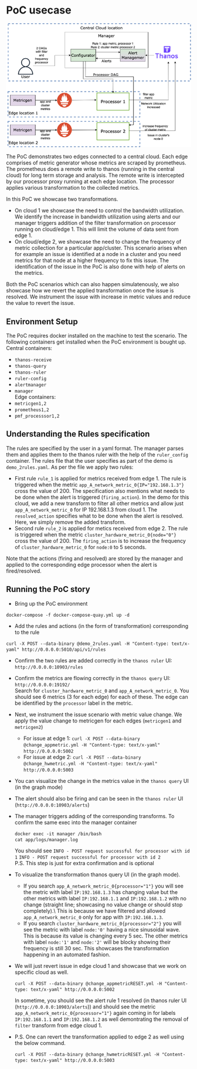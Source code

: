 # PoC usecase
![demofigure](../../../docs/images/demo.png)

The PoC demonstrates two edges connected to a central cloud. Each edge comprises of metric generator whose metrics are scraped by prometheus. The prometheus does a remote write to thanos (running in the central cloud) for long term storage and analysis. The remote write is intercepted by our processor proxy running at each edge location. The processor applies various transformation to the collected metrics.

In this PoC we showcase two transformations.
- On cloud 1 we showcase the need to control the bandwidth utilization. We identify the increase in bandwidth utilization using alerts and our manager triggers addition of the filter transformation on processor running on cloud/edge 1. This will limit the volume of data sent from edge 1. 
- On cloud/edge 2, we showcase the need to change the frequency of metric collection for a particular app/cluster. This scenario arises when for example an issue is identified at a node in a cluster and you need metrics for that node at a higher frequency to fix this issue. The identification of the issue in the PoC is also done with help of alerts on the metrics. 

Both the PoC scenarios which can also happen simulatenously, we also showcase how we revert the applied transformation once the issue is resolved. We instrument the issue with increase in metric values and reduce the value to revert the issue. 

## Environment Setup

The PoC requires docker installed on the machine to test the scenario. The following containers get installed when the PoC environment is bought up.\
Central containers:
- `thanos-receive`
- `thanos-query`
- `thanos-ruler`
- `ruler-config`
- `alertmanager`
- `manager`\
Edge containers:
- `metricgen1,2`
- `prometheus1,2`
- `pmf_processsor1,2`

## Understanding the Rules specification

The rules are specified by the user in a yaml format. The manager parses them and applies them to the thanos ruler with the help of the `ruler_config` container. The rules file that the user specifies as part of the demo is `demo_2rules.yaml`. As per the file we apply two rules:
- First rule `rule_1` is applied for metrics received from edge 1. The rule is triggered when the metric `app_A_network_metric_0{IP="192.168.1.3"}` cross the value of 200. The specification also mentions what needs to be done when the alert is triggered (`firing_action`). In the demo for this cloud, we add a new transform to filter all other metrics and allow just `app_A_network_metric_0` for IP 192.168.1.3 from cloud 1. The `resolved_action` specifies what to be done when the alert is resolved. Here, we simply remove the added transform.
- Second rule `rule_2` is applied for metics received from edge 2. The rule is triggered when the metric `cluster_hardware_metric_0{node="0"}` cross the value of 200. The `firing_action` is to increase the frequency of `cluster_hardware_metric_0` for `node:0` to 5 seconds.

Note that the actions (firing and resolved) are stored by the manager and applied to the corresponding edge processor when the alert is fired/resolved.

## Running the PoC story

- Bring up the PoC environment
``` 
docker-compose -f docker-compose-quay.yml up -d
```
- Add the rules and actions (in the form of transformation) corresponding to the rule
```
curl -X POST --data-binary @demo_2rules.yaml -H "Content-type: text/x-yaml" http://0.0.0.0:5010/api/v1/rules
```
- Confirm the two rules are added correctly in the `thanos ruler` UI:
`http://0.0.0.0:10903/rules`
- Confirm the metrics are flowing correctly in the `thanos query` UI:
`http://0.0.0.0:19192/`\
Search for `cluster_hardware_metric_0` and `app_A_network_metric_0`. You should see 6 metrics (3 for each edge) for each of these. The edge can be identified by the `processor` label in the metric.
- Next, we instrument the issue scenario with metric value change. We apply the value change to metricgen for each edges (`metricgen1` and `metricgen2`)
  - For issue at edge 1: `curl -X POST --data-binary @change_appmetric.yml -H "Content-type: text/x-yaml" http://0.0.0.0:5002`
  - For issue at edge 2: `curl -X POST --data-binary @change_hwmetric.yml -H "Content-type: text/x-yaml" http://0.0.0.0:5003`
- You can visualize the change in the metrics value in the `thanos query` UI (in the graph mode)
- The alert should also be firing and can be seen in the `thanos ruler` UI (`http://0.0.0.0:10903/alerts`)
- The manager triggers adding of the corresponding transforms. To confirm the same exec into the manager container
  ```
  docker exec -it manager /bin/bash
  cat app/logs/manager.log
  ``` 
  You should see `INFO - POST request successful for processor with id 1` `INFO - POST request successful for processor with id 2`\
  P.S. This step is just for extra confirmation and is optional
- To visualize the transformation thanos query UI (in the graph mode). 
  - If you search `app_A_network_metric_0{processor="1"}` you will see the metric with label `IP:192.168.1.3` has changing value but the other metrics with label `IP:192.168.1.1` and `IP:192.168.1.2` with no change (straight line; showcasing no value change or should stop completely).\ This is because we have filtered and allowed `app_A_network_metric_0` only for app with `IP:192.168.1.3`.
  - If you search `cluster_hardware_metric_0{processor="2"}` you will see the metric with label `node:'0'` having a nice sinusoidal wave. This is because its value is changing every 5 sec. The other metrics with label `node:'1'` and `node:'2'` will be blocky showing their frequency is still 30 sec. 
This showcases the transformation happening in an automated fashion.
- We will just revert issue in edge cloud 1 and showcase that we work on specific cloud as well.
  ```
  curl -X POST --data-binary @change_appmetricRESET.yml -H "Content-type: text/x-yaml" http://0.0.0.0:5002
  ```
  In sometime, you should see the alert rule 1 resolved (in thanos ruler UI (`http://0.0.0.0:10903/alerts`)) and should see the metric `app_A_network_metric_0{processor="1"}` again coming in for labels `IP:192.168.1.1` and `IP:192.168.1.2` as well demontrating the removal of `filter` transform from edge cloud 1. 

- P.S. One can revert the transformation applied to edge 2 as well using the below command.
  ```
  curl -X POST --data-binary @change_hwmetricRESET.yml -H "Content-type: text/x-yaml" http://0.0.0.0:5003
  ```


